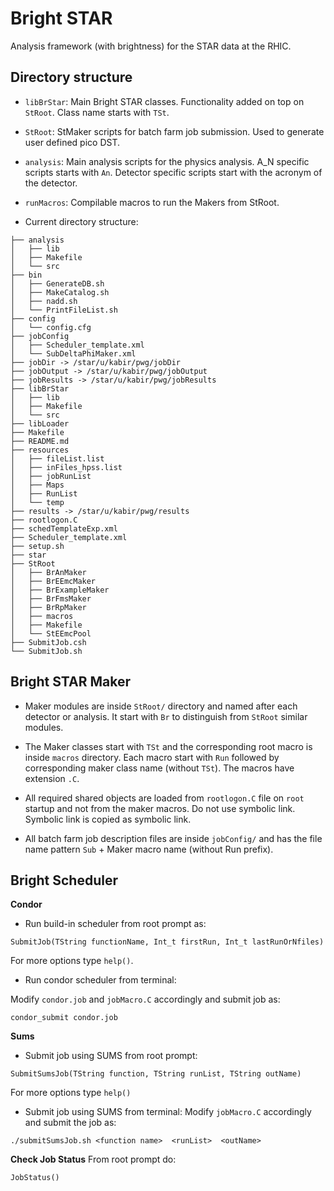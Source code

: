 Bright STAR
============

Analysis framework (with brightness) for the STAR data at the RHIC.

Directory structure
--------------------

- `libBrStar`: Main Bright STAR classes. Functionality added on top on `StRoot`. Class name starts with `TSt`.
- `StRoot`: StMaker scripts for batch farm job submission. Used to generate user defined pico DST.
- `analysis`: Main analysis scripts for the physics analysis. A_N specific scripts starts with `An`. Detector specific scripts start with the acronym of the detector.
- `runMacros`: Compilable macros to run the Makers from StRoot.

- Current directory structure:
```
├── analysis
│   ├── lib
│   ├── Makefile
│   └── src
├── bin
│   ├── GenerateDB.sh
│   ├── MakeCatalog.sh
│   ├── nadd.sh
│   └── PrintFileList.sh
├── config
│   └── config.cfg
├── jobConfig
│   ├── Scheduler_template.xml
│   └── SubDeltaPhiMaker.xml
├── jobDir -> /star/u/kabir/pwg/jobDir
├── jobOutput -> /star/u/kabir/pwg/jobOutput
├── jobResults -> /star/u/kabir/pwg/jobResults
├── libBrStar
│   ├── lib
│   ├── Makefile
│   └── src
├── libLoader
├── Makefile
├── README.md
├── resources
│   ├── fileList.list
│   ├── inFiles_hpss.list
│   ├── jobRunList
│   ├── Maps
│   ├── RunList
│   └── temp
├── results -> /star/u/kabir/pwg/results
├── rootlogon.C
├── schedTemplateExp.xml
├── Scheduler_template.xml
├── setup.sh
├── star
├── StRoot
│   ├── BrAnMaker
│   ├── BrEEmcMaker
│   ├── BrExampleMaker
│   ├── BrFmsMaker
│   ├── BrRpMaker
│   ├── macros
│   ├── Makefile
│   └── StEEmcPool
├── SubmitJob.csh
└── SubmitJob.sh
```


Bright STAR Maker
----------------------
- Maker modules are inside `StRoot/` directory and named after each detector or analysis. It start with `Br` to distinguish from `StRoot` similar modules.

- The Maker classes start with `TSt` and the corresponding root macro is inside `macros` directory. Each macro start with `Run` followed by corresponding maker class name (without `TSt`). The macros have extension `.C`.

- All required shared objects are loaded from `rootlogon.C` file on `root` startup and not from the maker macros. Do not use symbolic link. Symbolic link is copied as symbolic link.

- All batch farm job description files are inside `jobConfig/` and has the file name pattern `Sub` + Maker macro name (without Run prefix).


Bright Scheduler
-------------------
**Condor**
- Run build-in scheduler from root prompt as:
```
SubmitJob(TString functionName, Int_t firstRun, Int_t lastRunOrNfiles)
```
For more options type `help()`.

- Run condor scheduler from terminal:

Modify `condor.job` and `jobMacro.C` accordingly and submit job as:
```
condor_submit condor.job
```

**Sums**
- Submit job using SUMS from root prompt:

```
SubmitSumsJob(TString function, TString runList, TString outName)
```
For more options type `help()`

- Submit job using SUMS from terminal:
Modify `jobMacro.C` accordingly and submit the job as:

```
./submitSumsJob.sh <function name>  <runList>  <outName> 
```

**Check Job Status**
From root prompt do:
```
JobStatus()
```

